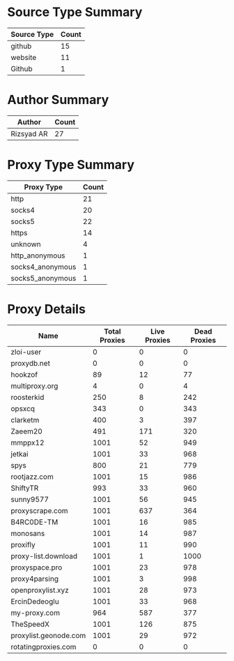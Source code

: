 # Source Type Summary

| Source Type | Count |
|-------------|-------|
| github | 15 |
| website | 11 |
| Github | 1 |


# Author Summary

| Author | Count |
|--------|-------|
| Rizsyad AR | 27 |


# Proxy Type Summary

| Proxy Type | Count |
|------------|-------|
| http | 21 |
| socks4 | 20 |
| socks5 | 22 |
| https | 14 |
| unknown | 4 |
| http_anonymous | 1 |
| socks4_anonymous | 1 |
| socks5_anonymous | 1 |


# Proxy Details

| Name | Total Proxies | Live Proxies | Dead Proxies |
|------|---------------|--------------|---------------|
| zloi-user | 0 | 0 | 0 |
| proxydb.net | 0 | 0 | 0 |
| hookzof | 89 | 12 | 77 |
| multiproxy.org | 4 | 0 | 4 |
| roosterkid | 250 | 8 | 242 |
| opsxcq | 343 | 0 | 343 |
| clarketm | 400 | 3 | 397 |
| Zaeem20 | 491 | 171 | 320 |
| mmppx12 | 1001 | 52 | 949 |
| jetkai | 1001 | 33 | 968 |
| spys | 800 | 21 | 779 |
| rootjazz.com | 1001 | 15 | 986 |
| ShiftyTR | 993 | 33 | 960 |
| sunny9577 | 1001 | 56 | 945 |
| proxyscrape.com | 1001 | 637 | 364 |
| B4RC0DE-TM | 1001 | 16 | 985 |
| monosans | 1001 | 14 | 987 |
| proxifly | 1001 | 11 | 990 |
| proxy-list.download | 1001 | 1 | 1000 |
| proxyspace.pro | 1001 | 23 | 978 |
| proxy4parsing | 1001 | 3 | 998 |
| openproxylist.xyz | 1001 | 28 | 973 |
| ErcinDedeoglu | 1001 | 33 | 968 |
| my-proxy.com | 964 | 587 | 377 |
| TheSpeedX | 1001 | 126 | 875 |
| proxylist.geonode.com | 1001 | 29 | 972 |
| rotatingproxies.com | 0 | 0 | 0 |
